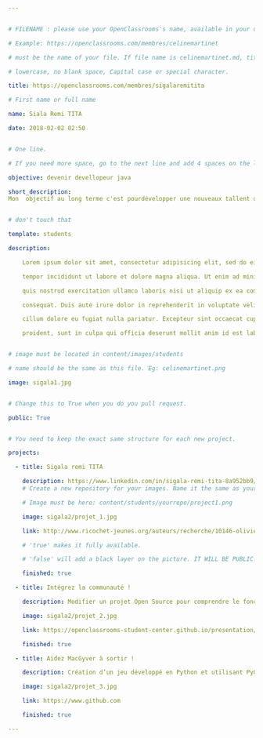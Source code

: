 ```yaml
---


# FILENAME : please use your OpenClassrooms's name, available in your url.

# Example: https://openclassrooms.com/membres/celinemartinet

# must be the name of your file. If file name is celinemartinet.md, title is celinemartinet.

# lowercase, no blank space, Capital case or special character.

title: https://openclassrooms.com/membres/sigalaremitita

# First name or full name

name: Siala Remi TITA

date: 2018-02-02 02:50


# One line.

# If you need more space, go to the next line and add 4 spaces on the left, as in 'description'.

objective: devenir devellopeur java

short_description: 
Mon  objectif au long terme c'est pourdévelopper une nouveaux tallent qui me permuteras de trouver une travaille


# don't touch that

template: students

description:

    Lorem ipsum dolor sit amet, consectetur adipisicing elit, sed do eiusmod

    tempor incididunt ut labore et dolore magna aliqua. Ut enim ad minim veniam,

    quis nostrud exercitation ullamco laboris nisi ut aliquip ex ea commodo

    consequat. Duis aute irure dolor in reprehenderit in voluptate velit esse

    cillum dolore eu fugiat nulla pariatur. Excepteur sint occaecat cupidatat non

    proident, sunt in culpa qui officia deserunt mollit anim id est laborum.


# image must be located in content/images/students

# name should be the same as this file. Eg: celinemartinet.png

image: sigala1.jpg


# Change this to True when you do you pull request.

public: True


# You need to keep the exact same structure for each new project.

projects:

  - title: Sigala remi TITA 

    description: https://www.linkedin.com/in/sigala-remi-tita-8a952bb9/
    # Create a new repository for your images. Name it the same as your nickname and profile picture.

    # Image must be here: content/students/yourrepo/project1.png

    image: sigala2/projet_1.jpg

    link: http://www.ricochet-jeunes.org/auteurs/recherche/10146-olivier-vogel

    # 'true' makes it fully available.

    # 'false' will add a black layer on the picture. IT WILL BE PUBLIC!

    finished: true

  - title: Intégrez la communauté !

    description: Modifier un projet Open Source pour comprendre le fonctionnement de Git, de Github et des pull requests. 

    image: sigala2/projet_2.jpg

    link: https://openclassrooms-student-center.github.io/presentation/students/ratus.html

    finished: true

  - title: Aidez MacGyver à sortir !

    description: Création d’un jeu développé en Python et utilisant PyGame.

    image: sigala2/projet_3.jpg

    link: https://www.github.com

    finished: true

---
```

